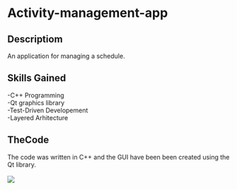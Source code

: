 # Activity-management-app
## Descriptiom
An application for managing a schedule.
## Skills Gained
-C++ Programming<br>
-Qt graphics library<br>
-Test-Driven Developement<br>
-Layered Arhitecture<br>
## TheCode
The code was written in C++ and the GUI have been been created using the Qt library.
<br>
<br>
<img src="https://s3.gifyu.com/images/2021-05-21-13-20-1652fe3990befdbd09.gif"></img>


